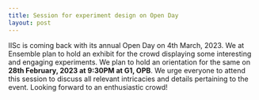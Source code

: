 ```yaml
---
title: Session for experiment design on Open Day
layout: post
---
```


<!--more-->

IISc is coming back with its annual Open Day on 4th March, 2023. We at 
Ensemble
 plan to hold an exhibit for the crowd displaying some interesting and engaging experiments. We plan to hold an orientation for the same on **28th February, 2023 at 9:30PM at G1, OPB**. We urge everyone to attend this session to discuss all relevant intricacies and details pertaining to the event. 
Looking forward to an enthusiastic crowd!